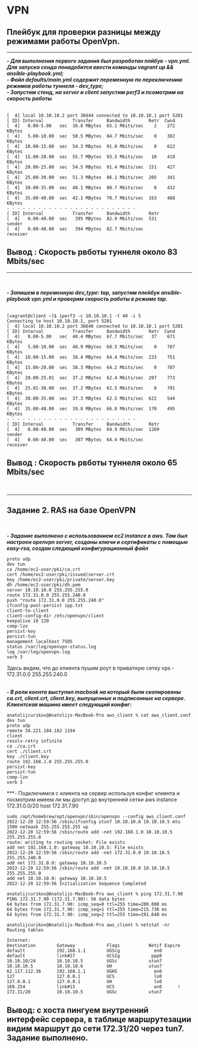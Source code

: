 # VPN
## Плейбук для проверки разницы между режимами работы OpenVpn.
---

***- Для выполнения первого задания был разработан плйбук - vpn.yml. Для запуска сенда понадобится ввести команды vagrant up && ansible-playbook.yml;***  
***- Файл defaults/main.yml содержит переменную по переключению режимов работы туннеля - dev_type;***  
***- Запустим стенд, на server и client запустим perf3 и псомотрим на скорость работы***  
<br> 

```console
[  4] local 10.10.10.2 port 36644 connected to 10.10.10.1 port 5201
[ ID] Interval           Transfer     Bandwidth       Retr  Cwnd
[  4]   0.00-5.00   sec  38.8 MBytes  65.1 Mbits/sec    2    272 KBytes       
[  4]   5.00-10.00  sec  50.5 MBytes  84.7 Mbits/sec    0    382 KBytes       
[  4]  10.00-15.00  sec  54.3 MBytes  91.0 Mbits/sec    0    622 KBytes       
[  4]  15.00-20.00  sec  55.7 MBytes  93.5 Mbits/sec   10    419 KBytes       
[  4]  20.00-25.00  sec  54.5 MBytes  91.4 Mbits/sec  151    427 KBytes       
[  4]  25.00-30.00  sec  51.3 MBytes  86.1 Mbits/sec  205    341 KBytes       
[  4]  30.00-35.00  sec  48.1 MBytes  80.7 Mbits/sec    0    432 KBytes       
[  4]  35.00-40.00  sec  42.1 MBytes  70.7 Mbits/sec  163    488 KBytes       
- - - - - - - - - - - - - - - - - - - - - - - - -
[ ID] Interval           Transfer     Bandwidth       Retr
[  4]   0.00-40.00  sec   395 MBytes  82.9 Mbits/sec  531             sender
[  4]   0.00-40.00  sec   394 MBytes  82.7 Mbits/sec                  receiver
```

**Вывод : Скорость рвботы туннеля около 83 Mbits/sec**
---
---
<br>

***- Запишем в переменную dev_type: tap, запустим плейбук ansible-playbook vpn.yml и проверим скорость работы в режиме tap.***  
<br>
```console
[vagrant@client ~]$ iperf3 -c 10.10.10.1 -t 40 -i 5
Connecting to host 10.10.10.1, port 5201
[  4] local 10.10.10.2 port 36640 connected to 10.10.10.1 port 5201
[ ID] Interval           Transfer     Bandwidth       Retr  Cwnd
[  4]   0.00-5.00   sec  40.4 MBytes  67.7 Mbits/sec   37    671 KBytes       
[  4]   5.00-10.00  sec  40.9 MBytes  68.5 Mbits/sec    0    787 KBytes       
[  4]  10.00-15.00  sec  38.4 MBytes  64.4 Mbits/sec  233    751 KBytes       
[  4]  15.00-20.00  sec  38.3 MBytes  64.2 Mbits/sec    0    787 KBytes       
[  4]  20.00-25.01  sec  37.2 MBytes  62.4 Mbits/sec  207    773 KBytes       
[  4]  25.01-30.00  sec  37.2 MBytes  62.5 Mbits/sec    0    791 KBytes       
[  4]  30.00-35.00  sec  37.3 MBytes  62.5 Mbits/sec  622    544 KBytes       
[  4]  35.00-40.00  sec  39.8 MBytes  66.8 Mbits/sec  170    495 KBytes       
- - - - - - - - - - - - - - - - - - - - - - - - -
[ ID] Interval           Transfer     Bandwidth       Retr
[  4]   0.00-40.00  sec   309 MBytes  64.9 Mbits/sec  1269             sender
[  4]   0.00-40.00  sec   307 MBytes  64.4 Mbits/sec                  receiver
```
**Вывод : Скорость рвботы туннеля около 65 Mbits/sec**
---
<br>

---
## Задание 2. RAS на базе OpenVPN
<br>

***- Задание выполнено с использованием ec2 instance в aws. Там был настроен openvpn server, созданы ключи и сертификаты с помощью easy-rsa, создан следющий конфигурационный файл***  
```console
proto udp
dev tun
ca /home/ec2-user/pki/ca.crt
cert /home/ec2-user/pki/issued/server.crt
key /home/ec2-user/pki/private/server.key
dh /home/ec2-user/pki/dh.pem
server 10.10.10.0 255.255.255.0
route 172.31.0.0 255.255.240.0
push "route 172.31.0.0 255.255.240.0"
ifconfig-pool-persist ipp.txt
client-to-client
client-config-dir /etc/openvpn/client
keepalive 10 120
comp-lzo
persist-key
persist-tun
management localhost 7505
status /var/log/openvpn-status.log
log /var/log/openvpn.log
verb 3
```
Здесь видим, что до клиента пушим роут в приватную сетку vps - 172.31.0.0 255.255.240.0
<br>
<br>

***- В роли коента выступил macbook на который были скопированы ca.crt, client.crt, client.key, выпущенные и подписанные на сервере. Клиентская машина имеет следующий конфиг:***

```console
anatolijcurikov@Anatolijs-MacBook-Pro aws_client % cat aws_client.conf 
dev tun
proto udp
remote 34.221.184.182 1194
client
resolv-retry infinite
ca ./ca.crt
cert ./client.crt
key ./client.key
route 192.168.1.0 255.255.255.0
persist-key
persist-tun
comp-lzo
verb 3
```
***- Подключимся с клиента на сервер используя конфиг клиента и посмотрим имеем ли мы доступ до внутренней сетки aws instance 172.31.0.0/20 host 172.31.7.90

```console
sudo /opt/homebrew/opt/openvpn/sbin/openvpn --config aws_client.conf
2022-12-20 12:59:56 /sbin/ifconfig utun7 10.10.10.6 10.10.10.5 mtu 1500 netmask 255.255.255.255 up
2022-12-20 12:59:56 /sbin/route add -net 192.168.1.0 10.10.10.5 255.255.255.0
route: writing to routing socket: File exists
add net 192.168.1.0: gateway 10.10.10.5: File exists
2022-12-20 12:59:56 /sbin/route add -net 172.31.0.0 10.10.10.5 255.255.240.0
add net 172.31.0.0: gateway 10.10.10.5
2022-12-20 12:59:56 /sbin/route add -net 10.10.10.0 10.10.10.5 255.255.255.0
add net 10.10.10.0: gateway 10.10.10.5
2022-12-20 12:59:56 Initialization Sequence Completed

anatolijcurikov@Anatolijs-MacBook-Pro aws_client % ping 172.31.7.90
PING 172.31.7.90 (172.31.7.90): 56 data bytes
64 bytes from 172.31.7.90: icmp_seq=0 ttl=255 time=200.088 ms
64 bytes from 172.31.7.90: icmp_seq=1 ttl=255 time=215.736 ms
64 bytes from 172.31.7.90: icmp_seq=2 ttl=255 time=191.640 ms

anatolijcurikov@Anatolijs-MacBook-Pro aws_client % netstat -nr           
Routing tables

Internet:
Destination        Gateway            Flags           Netif Expire
default            192.168.1.1        UGScg             en0       
default            link#27            UCSIg            ppp0       
10.10.10/24        10.10.10.5         UGSc            utun7       
10.10.10.5         10.10.10.6         UH              utun7       
62.117.112.36      192.168.1.1        UGHS              en0       
127                127.0.0.1          UCS               lo0       
127.0.0.1          127.0.0.1          UH                lo0       
169.254            link#15            UCS               en0      !
172.31/20          10.10.10.5         UGSc            utun7   
```
**Вывод: с хоста пингуем внутренний интерфейс сервера, в таблице маршрутезации видим маршрут до сети 172.31/20 через tun7. Задание выполнено.**
---